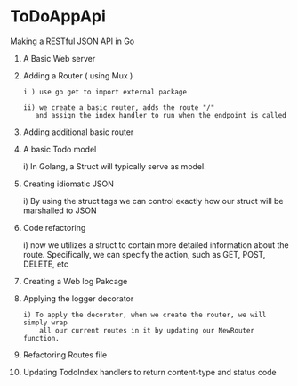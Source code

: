 # ToDoAppApi
Making a RESTful JSON API in Go

 1) A Basic Web server

 2) Adding a Router ( using Mux )

		i ) use go get to import external package

		ii) we create a basic router, adds the route "/"
           and assign the index handler to run when the endpoint is called

 3)  Adding additional basic router

 4)  A basic Todo model

		i) In Golang, a Struct will typically serve as model.

 5)  Creating idiomatic JSON

		i) By using the struct tags we can control exactly how our
		   struct will be marshalled to JSON

 6)  Code refactoring

 		i) now we utilizes a struct to contain more detailed information
 		   about the route. Specifically, we can specify the action, such as
 		   GET, POST, DELETE, etc

7)   Creating a Web log Pakcage

8)  Applying the logger decorator
	
		i) To apply the decorator, when we create the router, we will simply wrap 
			all our current routes in it by updating our NewRouter function. 

9)  Refactoring Routes file

10) Updating TodoIndex handlers to return content-type and status code					

